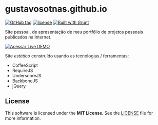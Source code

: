 # gustavosotnas.github.io

[![GitHub tag](https://img.shields.io/github/tag/gustavosotnas/gustavosotnas.github.io.svg?label=version)](https://github.com/gustavosotnas/gustavosotnas.github.io/releases/latest)
[![license](https://img.shields.io/github/license/gustavosotnas/gustavosotnas.github.io.svg)](./LICENSE)
[![Built with Grunt](http://imgh.us/built_with-GRUNT-logo-flat.svg)](./gruntfile.coffee)

Site pessoal, de apresentação de meu portfólio de projetos pessoais publicados na Internet.

<!-- Usando botão gerado dinamicamente pelo dabuttonfactory.com -->
[![Acessar Live DEMO](http://dabuttonfactory.com/button.png?t=ACESSAR&f=Roboto-Bold&ts=14&tc=fff&hp=16&vp=8&c=2&bgt=unicolored&bgc=009688&shs=2&shc=eee&sho=s)](http://gustavosotnas.github.io)

Site *estático* construído usando as tecnologias / ferramentas:

* CoffeeScript
* RequireJS
* UnderscoreJS
* BackboneJS
* jQuery

## License

This software is licensed under the **MIT License**. See the [LICENSE](LICENSE) file for more information.
